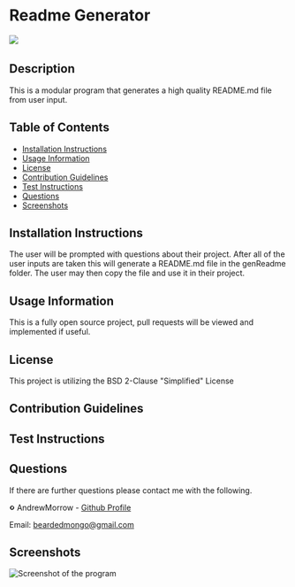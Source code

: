 # Readme Generator

<img src = "https://img.shields.io/badge/license-BSD2-Clause-blue">

## Description

This is a modular program that generates a high quality README.md file from user input.

## Table of Contents

-   [Installation Instructions](##-installation-instructions)
-   [Usage Information](##-usage-information)
-   [License](##-license)
-   [Contribution Guidelines](##-contribution-guidelines)
-   [Test Instructions](##-test-instructions)
-   [Questions](##-questions)
-   [Screenshots](##-screenshots)

## Installation Instructions

The user will be prompted with questions about their project. After all of the user inputs are taken this will generate a README.md file in the genReadme folder. The user may then copy the file and use it in their project.

## Usage Information

This is a fully open source project, pull requests will be viewed and implemented if useful.

## License

This project is utilizing the BSD 2-Clause "Simplified" License

## Contribution Guidelines

## Test Instructions

## Questions

If there are further questions please contact me with the following.

<img src = "images/githubLogo.png" alt= 'Github Logo' style= "width:10px;height:10px"> AndrewMorrow - [Github Profile](https://github.com/AndrewMorrow)

Email: beardedmongo@gmail.com

## Screenshots

<img src = "undefined" alt= 'Screenshot of the program' style= "width:10px;height:10px">
